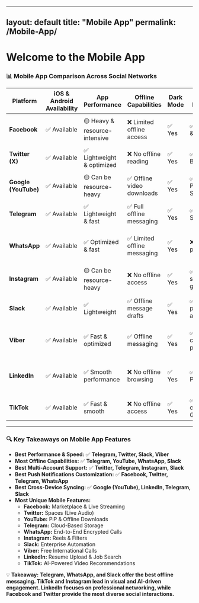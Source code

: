 
---
layout: default
title: "Mobile App"
permalink: /Mobile-App/
---
# Welcome to the Mobile App

### **📊 Mobile App Comparison Across Social Networks**  

| **Platform**  | **iOS & Android Availability** | **App Performance** | **Offline Capabilities** | **Dark Mode** | **In-App Purchases** | **Push Notifications** | **Multi-Account Support** | **Cross-Device Sync** | **Unique Mobile Features** |  
|--------------|--------------------------|----------------|------------------|------------|----------------|--------------------|------------------|------------------|----------------------|  
| **Facebook**  | ✅ Available | 🟡 Heavy & resource-intensive | ❌ Limited offline access | ✅ Yes | ✅ Meta Pay & Stars | ✅ Full notification control | ✅ Supports multiple profiles | ✅ Full sync via cloud | **Live streaming, Stories, Marketplace** |  
| **Twitter (X)**  | ✅ Available | ✅ Lightweight & optimized | ❌ No offline reading | ✅ Yes | ✅ Twitter Blue & Tips | ✅ Customizable alerts | ✅ Multiple accounts supported | ✅ Syncs across web & mobile | **Spaces (Audio Rooms), Customizable UI** |  
| **Google (YouTube)**  | ✅ Available | 🟡 Can be resource-heavy | ✅ Offline video downloads | ✅ Yes | ✅ YouTube Premium & Super Chats | ✅ Full push alerts | ✅ Multiple accounts | ✅ Syncs watch history & subscriptions | **Offline downloads, Picture-in-Picture (PiP)** |  
| **Telegram**  | ✅ Available | ✅ Lightweight & fast | ✅ Full offline messaging | ✅ Yes | ✅ Premium Subscription | ✅ Rich notifications | ✅ Multiple accounts | ✅ Instant sync across devices | **Cloud-based, No size limit on media uploads** |  
| **WhatsApp**  | ✅ Available | ✅ Optimized & fast | ✅ Limited offline messaging | ✅ Yes | ❌ No in-app purchases | ✅ Custom alerts | ✅ Supports business & personal profiles | ✅ Syncs chat history (Cloud for iOS, Local for Android) | **End-to-end encryption, Voice & Video Calls** |  
| **Instagram**  | ✅ Available | 🟡 Can be resource-heavy | ❌ No offline access | ✅ Yes | ✅ In-app shopping & gifts | ✅ Custom alerts for likes, DMs | ✅ Multi-account switching | ✅ Full sync across devices | **Reels, Filters, In-App Shopping** |  
| **Slack**  | ✅ Available | ✅ Lightweight | ✅ Offline message drafts | ✅ Yes | ✅ Paid plans via app | ✅ Smart notifications | ✅ Multi-workspace support | ✅ Syncs workspaces across devices | **Enterprise-level integrations, Workflow automation** |  
| **Viber**  | ✅ Available | ✅ Fast & optimized | ✅ Offline messaging | ✅ Yes | ✅ Sticker & call purchases | ✅ Customizable notifications | ✅ Supports multiple profiles | ✅ Syncs across platforms | **Free international calls, Secret Chats** |  
| **LinkedIn**  | ✅ Available | ✅ Smooth performance | ❌ No offline browsing | ✅ Yes | ✅ LinkedIn Premium | ✅ Custom job alerts | ✅ Supports personal & business profiles | ✅ Syncs job applications & network | **LinkedIn Learning, Resume Uploads** |  
| **TikTok**  | ✅ Available | ✅ Fast & smooth | ❌ No offline access | ✅ Yes | ✅ Coins for creators, Gifts | ✅ Algorithm-driven alerts | ✅ Multiple accounts | ✅ Syncs watch history | **AI-powered recommendations, Duets, Live Gifts** |  

---

### **🔍 Key Takeaways on Mobile App Features**  

- **Best Performance & Speed:** ✅ **Telegram, Twitter, Slack, Viber**  
- **Most Offline Capabilities:** ✅ **Telegram, YouTube, WhatsApp, Slack**  
- **Best Multi-Account Support:** ✅ **Twitter, Telegram, Instagram, Slack**  
- **Best Push Notifications Customization:** ✅ **Facebook, Twitter, Telegram, WhatsApp**  
- **Best Cross-Device Syncing:** ✅ **Google (YouTube), LinkedIn, Telegram, Slack**  
- **Most Unique Mobile Features:**  
  - **Facebook:** Marketplace & Live Streaming  
  - **Twitter:** Spaces (Live Audio)  
  - **YouTube:** PiP & Offline Downloads  
  - **Telegram:** Cloud-Based Storage  
  - **WhatsApp:** End-to-End Encrypted Calls  
  - **Instagram:** Reels & Filters  
  - **Slack:** Enterprise Automation  
  - **Viber:** Free International Calls  
  - **LinkedIn:** Resume Upload & Job Search  
  - **TikTok:** AI-Powered Video Recommendations  

💡 **Takeaway:** **Telegram, WhatsApp, and Slack offer the best offline messaging. TikTok and Instagram lead in visual and AI-driven engagement. LinkedIn focuses on professional networking, while Facebook and Twitter provide the most diverse social interactions.**  
